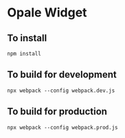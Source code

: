 # Opale Widget

## To install

`npm install`

## To build for development

`npx webpack --config webpack.dev.js`

## To build for production

`npx webpack --config webpack.prod.js`
